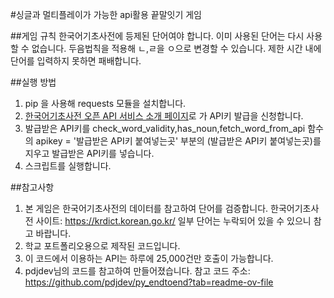 #싱글과 멀티플레이가 가능한 api활용 끝말잇기 게임

##게임 규칙
 한국어기초사전에 등제된 단어여야 합니다.
 이미 사용된 단어는 다시 사용할 수 없습니다.
 두음법칙을 적용해 ㄴ,ㄹ을 ㅇ으로 변경할 수 있습니다.
 제한 시간 내에 단어를 입력하지 못하면 패배합니다.

##실행 방법
1. pip 을 사용해 requests 모듈을 설치합니다.
2. [한국어기초사전 오픈 API 서비스 소개 페이지](https://krdict.korean.go.kr/openApi/openApiInfo)로 가 API키 발급을 신청합니다.
3. 발급받은 API키를 check_word_validity,has_noun,fetch_word_from_api 함수의
   apikey = '발급받은 API키 붙여넣는곳' 부분의 (발급받은 API키 붙여넣는곳)를 지우고 발급받은 API키를 넣습니다.
4. 스크립트를 실행합니다.

##참고사항
 1. 본 게임은 한국어기초사전의 데이터를 참고하여 단어를 검증합니다.
    한국어기초사전 사이트: https://krdict.korean.go.kr/
    일부 단어는 누락되어 있을 수 있으니 참고 바랍니다.
 2. 학교 포트폴리오용으로 제작된 코드입니다.
 3. 이 코드에서 이용하는 API는 하루에 25,000건만 호출이 가능합니다.
 4. pdjdev님의 코드를 참고하여 만들어졌습니다.
    참고 코드 주소: https://github.com/pdjdev/py_endtoend?tab=readme-ov-file
